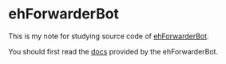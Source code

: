 # ehForwarderBot

This is my note for studying source code of [ehForwarderBot](https://github.com/ehForwarderBot/ehForwarderBot).

You should first read the [docs](https://ehforwarderbot.readthedocs.io/) provided by the ehForwarderBot.
